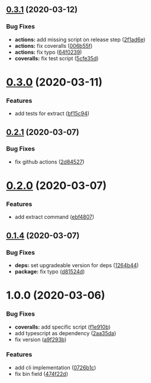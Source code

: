 ## [0.3.1](https://github.com/HospitalRun/cli/compare/v0.3.0...v0.3.1) (2020-03-12)


### Bug Fixes

* **actions:** add missing script on release step ([2f1ad6e](https://github.com/HospitalRun/cli/commit/2f1ad6eae0223f450794876e971e29210cad71cd))
* **actions:** fix coveralls ([006b55f](https://github.com/HospitalRun/cli/commit/006b55fc37655fe8e428cfb1bd9f1b9efaab6f6a))
* **actions:** fix typo ([64f0239](https://github.com/HospitalRun/cli/commit/64f0239c34922cea5170980a8abc6a08a6b27d56))
* **coveralls:** fix test script ([5cfe35d](https://github.com/HospitalRun/cli/commit/5cfe35da0696257cf71841960f68269364c3beea))

# [0.3.0](https://github.com/HospitalRun/cli/compare/v0.2.1...v0.3.0) (2020-03-11)


### Features

* add tests for extract ([bf15c94](https://github.com/HospitalRun/cli/commit/bf15c9426bef135fa0bd9afcc077baea0bacde8d))

## [0.2.1](https://github.com/HospitalRun/cli/compare/v0.2.0...v0.2.1) (2020-03-07)


### Bug Fixes

* fix github actions ([2d84527](https://github.com/HospitalRun/cli/commit/2d845278f7b7b3d09191a67093e6d646ebc39411))

# [0.2.0](https://github.com/HospitalRun/cli/compare/v0.1.4...v0.2.0) (2020-03-07)


### Features

* add extract command ([ebf4807](https://github.com/HospitalRun/cli/commit/ebf480731bbfaf330a809cc20e518dec19fae079))

## [0.1.4](https://github.com/HospitalRun/cli/compare/v0.1.3...v0.1.4) (2020-03-07)


### Bug Fixes

* **deps:** set upgradeable version for deps ([1264b44](https://github.com/HospitalRun/cli/commit/1264b44cd1cfdbb21658ea755af5801ca095c099))
* **package:** fix typo ([d81524d](https://github.com/HospitalRun/cli/commit/d81524d4d2e618e7a76ed704c7b363dd048b485b))

# 1.0.0 (2020-03-06)


### Bug Fixes

* **coveralls:** add specific script ([f1e910b](https://github.com/HospitalRun/cli/commit/f1e910bc61aa95da0d93abf8de08a35a6e4e23a3))
* add typescript as dependency ([2aa35da](https://github.com/HospitalRun/cli/commit/2aa35daa367e339495b526205ad8a63e363c6095))
* fix version ([a9f293b](https://github.com/HospitalRun/cli/commit/a9f293be40a92aa005b26a6e078239c33a4acdf9))


### Features

* add cli implementation ([0726b1c](https://github.com/HospitalRun/cli/commit/0726b1c3aff3381b1154a2278c851a31786d4a05))
* fix bin field ([474f22d](https://github.com/HospitalRun/cli/commit/474f22de6029b89b44aa7c2026d86eb899bc715c))
